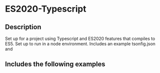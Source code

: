 # ES2020-Typescript

## Description

Set up for a project using Typescript and ES2020 features that compiles to ES5. Set up to run in a node environment. Includes an example tsonfig.json and 

## Includes the following examples
